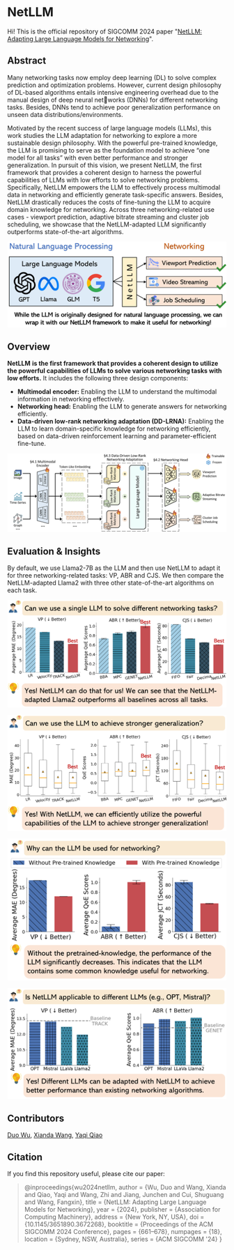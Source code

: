 # NetLLM

Hi! This is the official repository of SIGCOMM 2024 paper "[NetLLM: Adapting Large Language Models for Networking](https://arxiv.org/abs/2402.02338)".

## Abstract

Many networking tasks now employ deep learning (DL) to solve complex prediction and optimization problems. However, current design philosophy of DL-based algorithms entails intensive engineering overhead due to the manual design of deep neural networks (DNNs) for different networking tasks. Besides, DNNs tend to achieve poor generalization performance on unseen data distributions/environments. 

Motivated by the recent success of large language models (LLMs), this work studies the LLM adaptation for networking to explore a more sustainable design philosophy. With the powerful pre-trained knowledge, the LLM is promising to serve as the foundation model to achieve “one model for all tasks” with even better performance and stronger generalization. In pursuit of this vision, we present NetLLM, the first framework that provides a coherent design to harness the powerful capabilities of LLMs with low efforts to solve networking problems. Specifically, NetLLM empowers the LLM to effectively process multimodal data in networking and efficiently generate task-specific answers. Besides, NetLLM drastically reduces the costs of fine-tuning the LLM to acquire domain knowledge for networking. Across three networking-related use cases - viewport prediction, adaptive bitrate streaming and cluster job scheduling, we showcase that the NetLLM-adapted LLM significantly outperforms state-of-the-art algorithms.

![netllm](images\netllm.png)

## Overview

**NetLLM** **is the first framework that provides a coherent design to utilize the powerful capabilities of LLMs to solve various networking tasks with low efforts.** It includes the following three design components:

- **Multimodal encoder:** Enabling the LLM to understand the multimodal information in networking effectively.
- **Networking head:** Enabling the LLM to generate answers for networking efficiently.
- **Data-driven low-rank networking adaptation (DD-LRNA):** Enabling the LLM to learn domain-specific knowledge for networking efficiently, based on data-driven reinforcement learning and parameter-efficient fine-tune.

![framework](images\framework.png)

## Evaluation & Insights

By default, we use Llama2-7B as the LLM and then use NetLLM to adapt it for three networking-related tasks: VP, ABR and CJS. We then compare the NetLLM-adapted Llama2 with three other state-of-the-art algorithms on each task. 

![1](images\1.png)

![2](images\2.png)

![3](images\3.png)

![4](images\4.png)

## Contributors

[Duo Wu](https://duowuyms.github.io/), [Xianda Wang](https://github.com/wangxiandabetter), [Yaqi Qiao](https://github.com/qyqyq77)

## Citation

If you find this repository useful, please cite our paper:

> @inproceedings{wu2024netllm,
>       author = {Wu, Duo and Wang, Xianda and Qiao, Yaqi and Wang, Zhi and Jiang, Junchen and Cui, Shuguang and Wang, Fangxin},
>       title = {NetLLM: Adapting Large Language Models for Networking},
>       year = {2024},
>       publisher = {Association for Computing Machinery},
>       address = {New York, NY, USA},
>       doi = {10.1145/3651890.3672268},
>       booktitle = {Proceedings of the ACM SIGCOMM 2024 Conference},
>       pages = {661–678},
>       numpages = {18},
>       location = {Sydney, NSW, Australia},
>       series = {ACM SIGCOMM '24}
> }